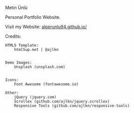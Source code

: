 Metin Ünlü

Personal Portfolio Website.

Visit my Website: [alperunlu94.github.io/](https://alperunlu94.github.io/)

Credits:

	HTML5 Template:
		html5up.net | @ajlkn


	Demo Images:
		Unsplash (unsplash.com)


	Icons:
		Font Awesome (fontawesome.io)

	Other:
		jQuery (jquery.com)
		Scrollex (github.com/ajlkn/jquery.scrollex)
		Responsive Tools (github.com/ajlkn/responsive-tools)
